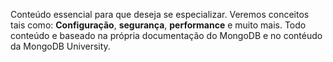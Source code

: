 Conteúdo essencial para que deseja se especializar.
Veremos conceitos tais como: **Configuração**, **segurança**, **performance** e muito mais.
Todo conteúdo e baseado na própria documentação do MongoDB e no contéudo da MongoDB University.


